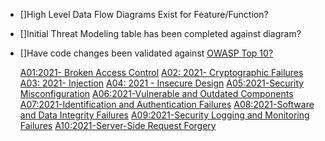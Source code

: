 - []High Level Data Flow Diagrams Exist for Feature/Function?
- []Initial Threat Modeling table has been completed against diagram?
- []Have code changes been validated against [OWASP Top 10?](https://owasp.org/www-project-top-ten/)

    [A01:2021- Broken Access Control](https://owasp.org/Top10/A01_2021-Broken_Access_Control/)
    [A02: 2021- Cryptographic Failures](https://owasp.org/Top10/A02_2021-Cryptographic_Failures/)
    [A03: 2021- Injection](https://owasp.org/Top10/A03_2021-Injection/)
    [A04: 2021 - Insecure Design](https://owasp.org/Top10/A04_2021-Insecure_Design/)
    [A05:2021-Security Misconfiguration](https://owasp.org/Top10/A05_2021-Security_Misconfiguration/) 
    [A06:2021-Vulnerable and Outdated Components](https://owasp.org/Top10/A06_2021-Vulnerable_and_Outdated_Components/)
    [A07:2021-Identification and Authentication Failures](https://owasp.org/Top10/A07_2021-Identification_and_Authentication_Failures/)
    [A08:2021-Software and Data Integrity Failures](https://owasp.org/Top10/A08_2021-Software_and_Data_Integrity_Failures/)
    [A09:2021-Security Logging and Monitoring Failures](https://owasp.org/Top10/A09_2021-Security_Logging_and_Monitoring_Failures/)
    [A10:2021-Server-Side Request Forgery](https://owasp.org/Top10/A10_2021-Server-Side_Request_Forgery_%28SSRF%29/)
